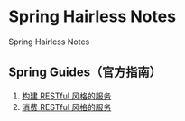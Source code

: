 # Spring Hairless Notes
Spring Hairless Notes

## Spring Guides（官方指南）
1. [构建 RESTful 风格的服务](docs/spring-guides/gs-rest-service.md)
2. [消费 RESTful 风格的服务](docs/spring-guides/gs-consuming-rest.md)